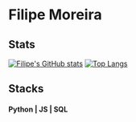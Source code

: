 # Filipe Moreira

## Stats
[![Filipe's GitHub stats](https://github-readme-stats.vercel.app/api?username=lipehmoreira&show_icons=true&theme=gruvbox)](https://github.com/lipehmoreira/github-readme-stats)
[![Top Langs](https://github-readme-stats.vercel.app/api/top-langs/?username=lipehmoreira&layout=compact&theme=gruvbox)](https://github.com/lipehmoreira/github-readme-stats)

## Stacks 
#### Python | JS | SQL
